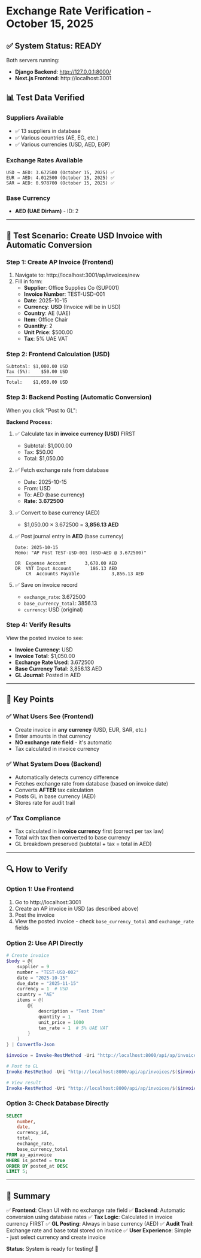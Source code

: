 # Exchange Rate Verification - October 15, 2025

## ✅ System Status: READY

Both servers running:
- **Django Backend**: http://127.0.0.1:8000/
- **Next.js Frontend**: http://localhost:3001

## 📊 Test Data Verified

### Suppliers Available
- ✅ 13 suppliers in database
- ✅ Various countries (AE, EG, etc.)
- ✅ Various currencies (USD, AED, EGP)

### Exchange Rates Available
```
USD → AED: 3.672500 (October 15, 2025) ✅
EUR → AED: 4.012500 (October 15, 2025) ✅
SAR → AED: 0.978700 (October 15, 2025) ✅
```

### Base Currency
- **AED (UAE Dirham)** - ID: 2

---

## 🧪 Test Scenario: Create USD Invoice with Automatic Conversion

### Step 1: Create AP Invoice (Frontend)
1. Navigate to: http://localhost:3001/ap/invoices/new
2. Fill in form:
   - **Supplier**: Office Supplies Co (SUP001)
   - **Invoice Number**: TEST-USD-001
   - **Date**: 2025-10-15
   - **Currency**: **USD** (Invoice will be in USD)
   - **Country**: AE (UAE)
   - **Item**: Office Chair
   - **Quantity**: 2
   - **Unit Price**: $500.00
   - **Tax**: 5% UAE VAT

### Step 2: Frontend Calculation (USD)
```
Subtotal: $1,000.00 USD
Tax (5%):    $50.00 USD
─────────────────────
Total:    $1,050.00 USD
```

### Step 3: Backend Posting (Automatic Conversion)
When you click "Post to GL":

**Backend Process:**
1. ✅ Calculate tax in **invoice currency (USD)** FIRST
   - Subtotal: $1,000.00
   - Tax: $50.00
   - Total: $1,050.00

2. ✅ Fetch exchange rate from database
   - Date: 2025-10-15
   - From: USD
   - To: AED (base currency)
   - **Rate: 3.672500**

3. ✅ Convert to base currency (AED)
   - $1,050.00 × 3.672500 = **3,856.13 AED**

4. ✅ Post journal entry in **AED** (base currency)
   ```
   Date: 2025-10-15
   Memo: "AP Post TEST-USD-001 (USD→AED @ 3.672500)"
   
   DR  Expense Account       3,670.00 AED
   DR  VAT Input Account       186.13 AED
       CR  Accounts Payable            3,856.13 AED
   ```

5. ✅ Save on invoice record
   - `exchange_rate`: 3.672500
   - `base_currency_total`: 3856.13
   - `currency`: USD (original)

### Step 4: Verify Results
View the posted invoice to see:
- **Invoice Currency**: USD
- **Invoice Total**: $1,050.00
- **Exchange Rate Used**: 3.672500
- **Base Currency Total**: 3,856.13 AED
- **GL Journal**: Posted in AED

---

## 🎯 Key Points

### ✅ What Users See (Frontend)
- Create invoice in **any currency** (USD, EUR, SAR, etc.)
- Enter amounts in that currency
- **NO exchange rate field** - it's automatic
- Tax calculated in invoice currency

### ✅ What System Does (Backend)
- Automatically detects currency difference
- Fetches exchange rate from database (based on invoice date)
- Converts **AFTER** tax calculation
- Posts GL in base currency (AED)
- Stores rate for audit trail

### ✅ Tax Compliance
- Tax calculated in **invoice currency** first (correct per tax law)
- Total with tax then converted to base currency
- GL breakdown preserved (subtotal + tax = total in AED)

---

## 🔍 How to Verify

### Option 1: Use Frontend
1. Go to http://localhost:3001
2. Create an AP invoice in USD (as described above)
3. Post the invoice
4. View the posted invoice - check `base_currency_total` and `exchange_rate` fields

### Option 2: Use API Directly
```powershell
# Create invoice
$body = @{
    supplier = 9
    number = "TEST-USD-002"
    date = "2025-10-15"
    due_date = "2025-11-15"
    currency = 1  # USD
    country = "AE"
    items = @(
        @{
            description = "Test Item"
            quantity = 1
            unit_price = 1000
            tax_rate = 1  # 5% UAE VAT
        }
    )
} | ConvertTo-Json

$invoice = Invoke-RestMethod -Uri "http://localhost:8000/api/ap/invoices/" -Method POST -Body $body -ContentType "application/json"

# Post to GL
Invoke-RestMethod -Uri "http://localhost:8000/api/ap/invoices/$($invoice.id)/post-gl/" -Method POST

# View result
Invoke-RestMethod -Uri "http://localhost:8000/api/ap/invoices/$($invoice.id)/"
```

### Option 3: Check Database Directly
```sql
SELECT 
    number,
    date,
    currency_id,
    total,
    exchange_rate,
    base_currency_total
FROM ap_apinvoice
WHERE is_posted = true
ORDER BY posted_at DESC
LIMIT 5;
```

---

## 📝 Summary

✅ **Frontend**: Clean UI with no exchange rate field
✅ **Backend**: Automatic conversion using database rates
✅ **Tax Logic**: Calculated in invoice currency FIRST
✅ **GL Posting**: Always in base currency (AED)
✅ **Audit Trail**: Exchange rate and base total stored on invoice
✅ **User Experience**: Simple - just select currency and create invoice

**Status**: System is ready for testing! 🎉
